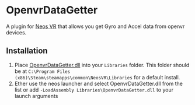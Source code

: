 # OpenvrDataGetter

A plugin for [Neos VR](https://neos.com/) that allows you get Gyro and Accel data from openvr devices.

## Installation
1. Place [OpenvrDataGetter.dll](https://github.com/eia485/NeosOpenvrDataGetter/releases/latest/download/OpenvrDataGetter.dll) into your `Libraries` folder. This folder should be at `C:\Program Files (x86)\Steam\steamapps\common\NeosVR\Libraries` for a default install.
1. Ether use the neos launcher and select OpenvrDataGetter.dll from the list or add `-LoadAssembly Libraries\OpenvrDataGetter.dll` to your launch arguments